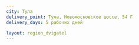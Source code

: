 ```yaml
---
city: Тула
delivery_point: Тула, Новомосковское шоссе, 54 Г
delivery_days: 5 рабочих дней

layout: region_dvigatel
---
```

